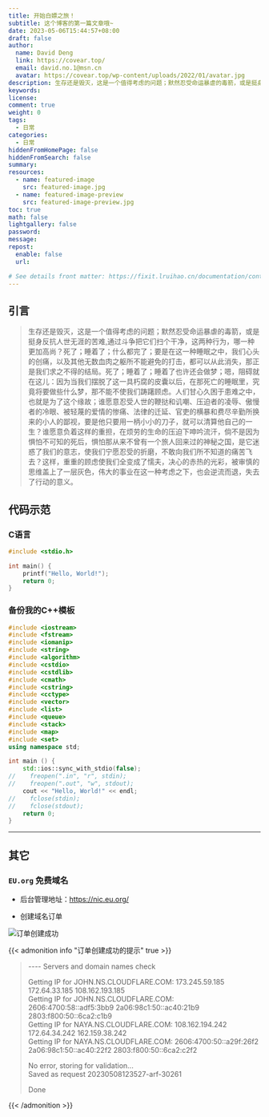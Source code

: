 ```yaml
---
title: 开始白嫖之旅！
subtitle: 这个博客的第一篇文章哦~
date: 2023-05-06T15:44:57+08:00
draft: false
author:
  name: David Deng
  link: https://covear.top/
  email: david.no.1@msn.cn
  avatar: https://covear.top/wp-content/uploads/2022/01/avatar.jpg
description: 生存还是毁灭，这是一个值得考虑的问题；默然忍受命运暴虐的毒箭，或是挺身反抗人世无涯的苦难，通过斗争把它们扫个干净，这两种行为，哪一种更加高尚？死了；睡着了；什么都完了；要是在这一种睡眠之中，我们心头的创痛，以及其他无数血肉之躯所不能避免的打击，都可以从此消失，那正是我们求之不得的结局。死了；睡着了；睡着了也许还会做梦；嗯，阻碍就在这儿：因为当我们摆脱了这一具朽腐的皮囊以后，在那死亡的睡眠里，究竟将要做些什么梦，那不能不使我们踌躇顾虑。人们甘心久困于患难之中，也就是为了这个缘故；谁愿意忍受人世的鞭挞和讥嘲、压迫者的凌辱、傲慢者的冷眼、被轻蔑的爱情的惨痛、法律的迁延、官吏的横暴和费尽辛勤所换来的小人的鄙视，要是他只要用一柄小小的刀子，就可以清算他自己的一生？谁愿意负着这样的重担，在烦劳的生命的压迫下呻吟流汗，倘不是因为惧怕不可知的死后，惧怕那从来不曾有一个旅人回来过的神秘之国，是它迷惑了我们的意志，使我们宁愿忍受的折磨，不敢向我们所不知道的痛苦飞去？这样，重重的顾虑使我们全变成了懦夫，决心的赤热的光彩，被审慎的思维盖上了一层灰色，伟大的事业在这一种考虑之下，也会逆流而退，失去了行动的意义。
keywords:
license:
comment: true
weight: 0
tags:
  - 日常
categories:
  - 日常
hiddenFromHomePage: false
hiddenFromSearch: false
summary:
resources:
  - name: featured-image
    src: featured-image.jpg
  - name: featured-image-preview
    src: featured-image-preview.jpg
toc: true
math: false
lightgallery: false
password:
message:
repost:
  enable: false
  url:

# See details front matter: https://fixit.lruihao.cn/documentation/content-management/introduction/#front-matter
---
```


<!--more-->

## 引言

> 生存还是毁灭，这是一个值得考虑的问题；默然忍受命运暴虐的毒箭，或是挺身反抗人世无涯的苦难,通过斗争把它们扫个干净，这两种行为，哪一种更加高尚？死了；睡着了；什么都完了；要是在这一种睡眠之中，我们心头的创痛，以及其他无数血肉之躯所不能避免的打击，都可以从此消失，那正是我们求之不得的结局。死了；睡着了；睡着了也许还会做梦；嗯，阻碍就在这儿：因为当我们摆脱了这一具朽腐的皮囊以后，在那死亡的睡眠里，究竟将要做些什么梦，那不能不使我们踌躇顾虑。人们甘心久困于患难之中，也就是为了这个缘故；谁愿意忍受人世的鞭挞和讥嘲、压迫者的凌辱、傲慢者的冷眼、被轻蔑的爱情的惨痛、法律的迁延、官吏的横暴和费尽辛勤所换来的小人的鄙视，要是他只要用一柄小小的刀子，就可以清算他自己的一生？谁愿意负着这样的重担，在烦劳的生命的压迫下呻吟流汗，倘不是因为惧怕不可知的死后，惧怕那从来不曾有一个旅人回来过的神秘之国，是它迷惑了我们的意志，使我们宁愿忍受的折磨，不敢向我们所不知道的痛苦飞去？这样，重重的顾虑使我们全变成了懦夫，决心的赤热的光彩，被审慎的思维盖上了一层灰色，伟大的事业在这一种考虑之下，也会逆流而退，失去了行动的意义。


## 代码示范

### C语言
```c
#include <stdio.h>

int main() {
    printf("Hello, World!");
    return 0;
}
```

### 备份我的C++模板
```c++
#include <iostream>
#include <fstream>
#include <iomanip>
#include <string>
#include <algorithm>
#include <cstdio>
#include <cstdlib>
#include <cmath>
#include <cstring>
#include <cctype>
#include <vector>
#include <list>
#include <queue>
#include <stack>
#include <map>
#include <set>
using namespace std;

int main () {
    std::ios::sync_with_stdio(false);
//    freopen(".in", "r", stdin);
//    freopen(".out", "w", stdout);
    cout << "Hello, World!" << endl;
//    fclose(stdin);
//    fclose(stdout);
    return 0;
}
```

---

## 其它

### `EU.org` 免费域名


- 后台管理地址：<https://nic.eu.org/>

- 创建域名订单

![订单创建成功](/images/20230508184455.png "订单创建成功")

{{< admonition info "订单创建成功的提示" true >}}

>\-\-\-\- Servers and domain names check 
> 
>Getting IP for JOHN.NS.CLOUDFLARE.COM: 173.245.59.185 172.64.33.185 108.162.193.185  
>Getting IP for JOHN.NS.CLOUDFLARE.COM: 2606:4700:58::adf5:3bb9 2a06:98c1:50::ac40:21b9 2803:f800:50::6ca2:c1b9  
>Getting IP for NAYA.NS.CLOUDFLARE.COM: 108.162.194.242 172.64.34.242 162.159.38.242  
>Getting IP for NAYA.NS.CLOUDFLARE.COM: 2606:4700:50::a29f:26f2 2a06:98c1:50::ac40:22f2 2803:f800:50::6ca2:c2f2  
>  
>  
>No error, storing for validation...  
>Saved as request 20230508123527-arf-30261  
>  
>Done  

{{< /admonition >}}
